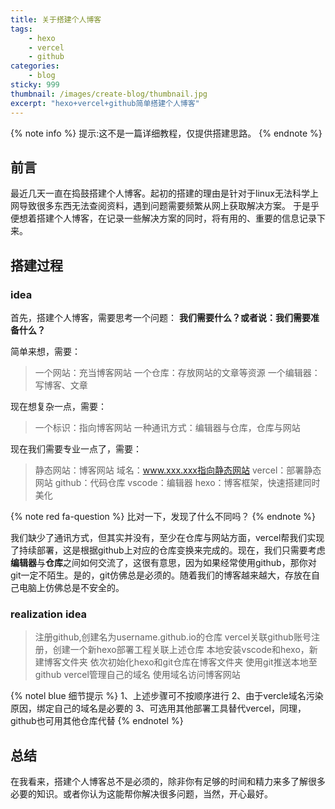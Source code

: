 ```yaml
---
title: 关于搭建个人博客
tags: 
    - hexo
    - vercel
    - github
categories:
    - blog
sticky: 999
thumbnail: /images/create-blog/thumbnail.jpg
excerpt: "hexo+vercel+github简单搭建个人博客"
---
```


{% note info  %}
提示:这不是一篇详细教程，仅提供搭建思路。
{% endnote %}

## 前言

最近几天一直在捣鼓搭建个人博客。起初的搭建的理由是针对于linux无法科学上网导致很多东西无法查阅资料，遇到问题需要频繁从网上获取解决方案。
于是乎便想着搭建个人博客，在记录一些解决方案的同时，将有用的、重要的信息记录下来。

## 搭建过程

### idea

首先，搭建个人博客，需要思考一个问题： 
**我们需要什么？或者说：我们需要准备什么？**

简单来想，需要：

> 一个网站：充当博客网站
> 一个仓库：存放网站的文章等资源
> 一个编辑器：写博客、文章

现在想复杂一点，需要：

> 一个标识：指向博客网站
> 一种通讯方式：编辑器与仓库，仓库与网站

现在我们需要专业一点了，需要：

> 静态网站：博客网站
> 域名：www.xxx.xxx指向静态网站
> vercel：部署静态网站
> github：代码仓库
> vscode：编辑器
> hexo：博客框架，快速搭建同时美化

{% note red fa-question %}
比对一下，发现了什么不同吗？
{% endnote %}

我们缺少了通讯方式，但其实并没有，至少在仓库与网站方面，vercel帮我们实现了持续部署，这是根据github上对应的仓库变换来完成的。现在，我们只需要考虑**编辑器**与**仓库**之间如何交流了，这很有意思，因为如果经常使用github，那你对git一定不陌生。是的，git仿佛总是必须的。随着我们的博客越来越大，存放在自己电脑上仿佛总是不安全的。

### realization idea

> 注册github,创建名为username.github.io的仓库
> vercel关联github账号注册，创建一个新hexo部署工程关联上述仓库
> 本地安装vscode和hexo，新建博客文件夹
> 依次初始化hexo和git仓库在博客文件夹
> 使用git推送本地至github
> vercel管理自己的域名
> 使用域名访问博客网站

{% notel blue 细节提示 %}
1、上述步骤可不按顺序进行
2、由于vercle域名污染原因，绑定自己的域名是必要的
3、可选用其他部署工具替代vercel，同理，github也可用其他仓库代替
{% endnotel %}

## 总结

在我看来，搭建个人博客总不是必须的，除非你有足够的时间和精力来多了解很多必要的知识。或者你认为这能帮你解决很多问题，当然，开心最好。